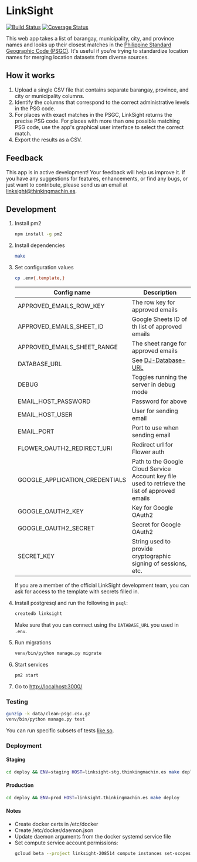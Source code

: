 # LinkSight

[![Build Status](https://travis-ci.org/thinkingmachines/linksight.svg?branch=master)](https://travis-ci.org/thinkingmachines/linksight)
[![Coverage Status](https://coveralls.io/repos/github/thinkingmachines/linksight/badge.svg?branch=master)](https://coveralls.io/github/thinkingmachines/linksight?branch=master)

This web app takes a list of barangay, municipality, city, and province names and looks up their closest matches in the [Philippine Standard Geographic Code (PSGC)](http://nap.psa.gov.ph/activestats/psgc/default.asp). It's useful if you're trying to standardize location names for merging location datasets from diverse sources.

## How it works

1. Upload a single CSV file that contains separate barangay, province, and city or municipality columns.
2. Identify the columns that correspond to the correct administrative levels in the PSG code.
3. For places with exact matches in the PSGC, LinkSight returns the precise PSG code. For places with more than one possible matching PSG code, use the app's graphical user interface to select the correct match.
4. Export the results as a CSV.

## Feedback

This app is in active development! Your feedback will help us improve it. If you
have any suggestions for features, enhancements, or find any bugs, or just want
to contribute, please send us an email at
[linksight@thinkingmachin.es](mailto:linksight@thinkingmachin.es).

## Development

1. Install pm2

    ```sh
    npm install -g pm2
    ```

1. Install dependencies

    ```sh
    make
    ```

1. Set configuration values

    ```sh
    cp .env{.template,}
    ```

    | Config name | Description |
    | - | - |
    | APPROVED_EMAILS_ROW_KEY | The row key for approved emails |
    | APPROVED_EMAILS_SHEET_ID | Google Sheets ID of th list of approved emails |
    | APPROVED_EMAILS_SHEET_RANGE | The sheet range for approved emails |
    | DATABASE_URL | See [DJ-Database-URL](https://github.com/kennethreitz/dj-database-url) |
    | DEBUG | Toggles running the server in debug mode |
    | EMAIL_HOST_PASSWORD | Password for above |
    | EMAIL_HOST_USER | User for sending email |
    | EMAIL_PORT | Port to use when sending email |
    | FLOWER_OAUTH2_REDIRECT_URI | Redirect url for Flower auth |
    | GOOGLE_APPLICATION_CREDENTIALS | Path to the Google Cloud Service Account key file used to retrieve the list of approved emails |
    | GOOGLE_OAUTH2_KEY | Key for Google OAuth2 |
    | GOOGLE_OAUTH2_SECRET | Secret for Google OAuth2 |
    | SECRET_KEY | String used to provide cryptographic signing of sessions, etc. |

    If you are a member of the official LinkSight development team, you can ask
    for access to the template with secrets filled in.

1. Install postgresql and run the following in `psql`:

    ```sh
    createdb linksight
    ```

    Make sure that you can connect using the `DATABASE_URL` you used in `.env`.

1. Run migrations

    ```sh
    venv/bin/python manage.py migrate
    ```

1. Start services

    ```sh
    pm2 start
    ```

1. Go to [http://localhost:3000/](http://localhost:3000/)

### Testing

```sh
gunzip -k data/clean-psgc.csv.gz
venv/bin/python manage.py test
```

You can run specific subsets of tests [like so](https://docs.djangoproject.com/en/2.1/topics/testing/overview/#running-tests).

### Deployment

#### Staging

```sh
cd deploy && ENV=staging HOST=linksight-stg.thinkingmachin.es make deploy
```

#### Production

```sh
cd deploy && ENV=prod HOST=linksight.thinkingmachin.es make deploy
```

#### Notes

- Create docker certs in /etc/docker
- Create /etc/docker/daemon.json
- Update daemon arguments from the docker systemd service file
- Set compute service account permissions:
    ```sh
    gcloud beta --project linksight-208514 compute instances set-scopes --scopes=default,storage-full,https://www.googleapis.com/auth/drive.readonly prod
    ```

